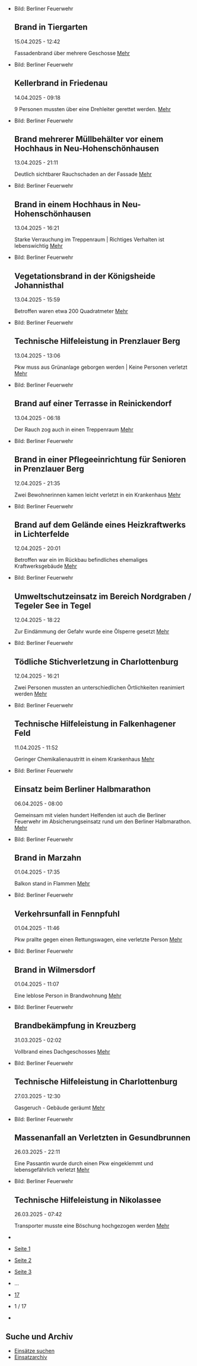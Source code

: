 * Bild: Berliner Feuerwehr

  Brand in Tiergarten
  ----------

   15.04.2025 - 12:42

   Fassadenbrand über mehrere Geschosse
  [Mehr](https://www.berliner-feuerwehr.de/aktuelles/einsaetze/brand-in-tiergarten-4-4858/)

* Bild: Berliner Feuerwehr

  Kellerbrand in Friedenau
  ----------

   14.04.2025 - 09:18

   9 Personen mussten über eine Drehleiter gerettet werden.
  [Mehr](https://www.berliner-feuerwehr.de/aktuelles/einsaetze/kellerbrand-in-friedenau-4857/)

* Bild: Berliner Feuerwehr

  Brand mehrerer Müllbehälter vor einem Hochhaus in Neu-Hohenschönhausen
  ----------

   13.04.2025 - 21:11

   Deutlich sichtbarer Rauchschaden an der Fassade
  [Mehr](https://www.berliner-feuerwehr.de/aktuelles/einsaetze/brand-mehrerer-muellbehaelter-vor-einem-hochhaus-in-neu-hohenschoenhausen-4856/)

* Bild: Berliner Feuerwehr

  Brand in einem Hochhaus in Neu-Hohenschönhausen
  ----------

   13.04.2025 - 16:21

   Starke Verrauchung im Treppenraum | Richtiges Verhalten ist lebenswichtig
  [Mehr](https://www.berliner-feuerwehr.de/aktuelles/einsaetze/brand-in-einem-hochhaus-in-neu-hohenschoenhausen-4855/)

* Bild: Berliner Feuerwehr

  Vegetationsbrand in der Königsheide Johannisthal
  ----------

   13.04.2025 - 15:59

   Betroffen waren etwa 200 Quadratmeter
  [Mehr](https://www.berliner-feuerwehr.de/aktuelles/einsaetze/vegetationsbrand-in-johannisthal-4854/)

* Bild: Berliner Feuerwehr

  Technische Hilfeleistung in Prenzlauer Berg
  ----------

   13.04.2025 - 13:06

   Pkw muss aus Grünanlage geborgen werden | Keine Personen verletzt
  [Mehr](https://www.berliner-feuerwehr.de/aktuelles/einsaetze/verkehrsunfall-in-prenzlauer-berg-1-4853/)

* Bild: Berliner Feuerwehr

  Brand auf einer Terrasse in Reinickendorf
  ----------

   13.04.2025 - 06:18

   Der Rauch zog auch in einen Treppenraum
  [Mehr](https://www.berliner-feuerwehr.de/aktuelles/einsaetze/brand-auf-einer-terasse-in-reinickendorf-4850/)

* Bild: Berliner Feuerwehr

  Brand in einer Pflegeeinrichtung für Senioren in Prenzlauer Berg
  ----------

   12.04.2025 - 21:35

   Zwei Bewohnerinnen kamen leicht verletzt in ein Krankenhaus
  [Mehr](https://www.berliner-feuerwehr.de/aktuelles/einsaetze/brand-in-einer-pflegeeinrichtung-fuer-senioren-in-prenzlauer-berg-4848/)

* Bild: Berliner Feuerwehr

  Brand auf dem Gelände eines Heizkraftwerks in Lichterfelde
  ----------

   12.04.2025 - 20:01

   Betroffen war ein im Rückbau befindliches ehemaliges Kraftwerksgebäude
  [Mehr](https://www.berliner-feuerwehr.de/aktuelles/einsaetze/brand-in-einem-heizkraftwerk-in-lichterfelde-4847/)

* Bild: Berliner Feuerwehr

  Umweltschutzeinsatz im Bereich Nordgraben / Tegeler See in Tegel
  ----------

   12.04.2025 - 18:22

   Zur Eindämmung der Gefahr wurde eine Ölsperre gesetzt
  [Mehr](https://www.berliner-feuerwehr.de/aktuelles/einsaetze/umweltschutz-im-nordgaben-in-tegel-4849/)

* Bild: Berliner Feuerwehr

  Tödliche Stichverletzung in Charlottenburg
  ----------

   12.04.2025 - 16:21

   Zwei Personen mussten an unterschiedlichen Örtlichkeiten reanimiert werden
  [Mehr](https://www.berliner-feuerwehr.de/aktuelles/einsaetze/toedliche-stichverletzung-in-charlottenburg-4846/)

* Bild: Berliner Feuerwehr

  Technische Hilfeleistung in Falkenhagener Feld
  ----------

   11.04.2025 - 11:52

   Geringer Chemikalienaustritt in einem Krankenhaus
  [Mehr](https://www.berliner-feuerwehr.de/aktuelles/einsaetze/technische-hilfeleistung-in-falkenhagener-feld-4844/)

* Bild: Berliner Feuerwehr

  Einsatz beim Berliner Halbmarathon
  ----------

   06.04.2025 - 08:00

   Gemeinsam mit vielen hundert Helfenden ist auch die Berliner Feuerwehr im Absicherungseinsatz rund um den Berliner Halbmarathon.
  [Mehr](https://www.berliner-feuerwehr.de/aktuelles/einsaetze/einsatz-beim-berliner-halbmarathon-4841/)

* Bild: Berliner Feuerwehr

  Brand in Marzahn
  ----------

   01.04.2025 - 17:35

   Balkon stand in Flammen
  [Mehr](https://www.berliner-feuerwehr.de/aktuelles/einsaetze/brand-in-marzahn-7-4840/)

* Bild: Berliner Feuerwehr

  Verkehrsunfall in Fennpfuhl
  ----------

   01.04.2025 - 11:46

   Pkw prallte gegen einen Rettungswagen, eine verletzte Person
  [Mehr](https://www.berliner-feuerwehr.de/aktuelles/einsaetze/verkehrsunfall-in-fennpfuhl-4838/)

* Bild: Berliner Feuerwehr

  Brand in Wilmersdorf
  ----------

   01.04.2025 - 11:07

   Eine leblose Person in Brandwohnung
  [Mehr](https://www.berliner-feuerwehr.de/aktuelles/einsaetze/brand-in-wilmersdorf-5-4839/)

* Bild: Berliner Feuerwehr

  Brandbekämpfung in Kreuzberg
  ----------

   31.03.2025 - 02:02

   Vollbrand eines Dachgeschosses
  [Mehr](https://www.berliner-feuerwehr.de/aktuelles/einsaetze/brandbekaempfung-in-kreuzberg-1-4837/)

* Bild: Berliner Feuerwehr

  Technische Hilfeleistung in Charlottenburg
  ----------

   27.03.2025 - 12:30

   Gasgeruch - Gebäude geräumt
  [Mehr](https://www.berliner-feuerwehr.de/aktuelles/einsaetze/technische-hilfeleistung-in-charlottenburg-6-4835/)

* Bild: Berliner Feuerwehr

  Massenanfall an Verletzten in Gesundbrunnen
  ----------

   26.03.2025 - 22:11

   Eine Passantin wurde durch einen Pkw eingeklemmt und lebensgefährlich verletzt
  [Mehr](https://www.berliner-feuerwehr.de/aktuelles/einsaetze/verkehrsunfall-in-gesundbrunnen-1-4834/)

* Bild: Berliner Feuerwehr

  Technische Hilfeleistung in Nikolassee
  ----------

   26.03.2025 - 07:42

   Transporter musste eine Böschung hochgezogen werden
  [Mehr](https://www.berliner-feuerwehr.de/aktuelles/einsaetze/default-12fb5b9d3016d37d6d3e29e6533489f0-4-4833/)

* []()
* [Seite 1](https://www.berliner-feuerwehr.de/aktuelles/einsaetze/1/)
* [Seite 2](https://www.berliner-feuerwehr.de/aktuelles/einsaetze/2/)
* [Seite 3](https://www.berliner-feuerwehr.de/aktuelles/einsaetze/3/)
* …
* [17](https://www.berliner-feuerwehr.de/aktuelles/einsaetze/17/)
* 1 / 17
* [](https://www.berliner-feuerwehr.de/aktuelles/einsaetze/2/)

Suche und Archiv
----------

* [Einsätze suchen](https://www.berliner-feuerwehr.de/aktuelles/einsaetze/einsatzsuche/)
* [Einsatzarchiv](https://www.berliner-feuerwehr.de/aktuelles/einsaetze/einsatzarchiv/)
